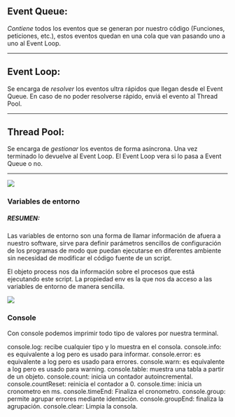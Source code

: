 ## Event Queue: 
_Contiene_ todos los eventos que se generan por nuestro código (Funciones, peticiones, etc.), estos eventos quedan en una cola que van pasando uno a uno al Event Loop.
***
## Event Loop: 
Se encarga de _resolver_ los eventos ultra rápidos que llegan desde el Event Queue. En caso de no poder resolverse rápido, enviá el evento al Thread Pool.
***
## Thread Pool: 
Se encarga de _gestionar_ los eventos de forma asíncrona. Una vez terminado lo devuelve al Event Loop. El Event Loop vera si lo pasa a Event Queue o no.
***
![](https://i.ibb.co/j42621b/event-loop.png)

### Variables de entorno
##### RESUMEN:

Las variables de entorno son una forma de llamar información de afuera a nuestro software, sirve para definir parámetros sencillos de configuración de los programas de modo que puedan ejecutarse en diferentes ambiente sin necesidad de modificar el código fuente de un script.

El objeto process nos da información sobre el procesos que está ejecutando este script.
La propiedad env es la que nos da acceso a las variables de entorno de manera sencilla.



![](https://static.platzi.com/media/user_upload/global-fa55c760-fa57-43f2-a670-a86345c49c42.jpg)

### Console
Con console podemos imprimir todo tipo de valores por
nuestra terminal.

console.log: recibe cualquier tipo y lo muestra en el consola.
console.info: es equivalente a log pero es usado para informar.
console.error: es equivalente a log pero es usado para errores.
console.warn: es equivalente a log pero es usado para warning.
console.table: muestra una tabla a partir de un objeto.
console.count: inicia un contador autoincremental.
console.countReset: reinicia el contador a 0.
console.time: inicia un cronometro en ms.
console.timeEnd: Finaliza el cronometro.
console.group: permite agrupar errores mediante identación.
console.groupEnd: finaliza la agrupación.
console.clear: Limpia la consola.